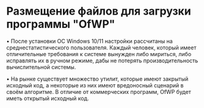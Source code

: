 # Размещение файлов для загрузки программы "OfWP"


• После установки ОС Windows 10/11 настройки рассчитаны на среднестатистического пользователя. Каждый человек, который имеет отличительные требования к системе
  вынужден либо мириться, либо исправлять их в ручном режиме, дабы не потерять производительность вычислительной системы.



• На рынке существует множество утилит, которые имеют закрытый исходный код, а некоторые из них имеют вредоносный сценарий в своём алгоритме.
  В отличие от коммерческих программ, OfWP будет иметь открытый исходный код.

